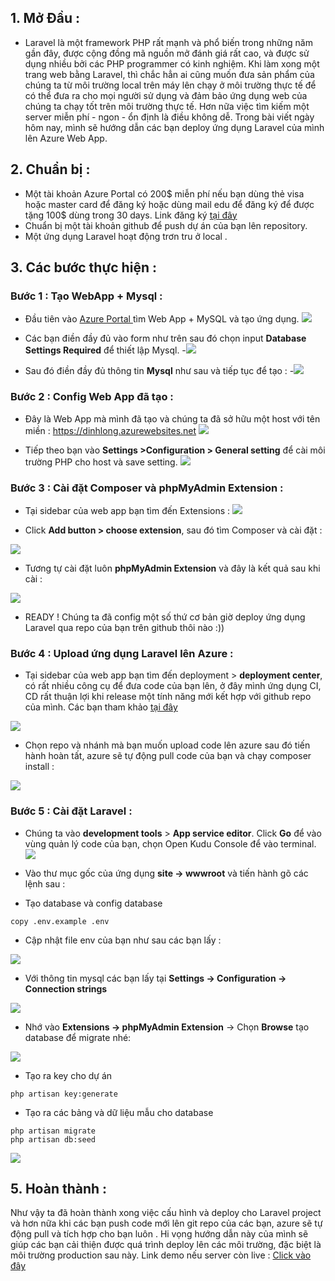 ## 1. Mở Đầu :

- Laravel là một framework PHP rất mạnh và phổ biến trong những năm gần đây, được cộng đồng mã nguồn mở đánh giá rất cao, và được sử dụng nhiều bởi các PHP programmer có kinh nghiệm. Khi làm xong một trang web bằng Laravel, thì chắc hẳn ai cũng muốn đưa sản phẩm của chúng ta từ môi trường local trên máy lên chạy ở môi trường thực tế để có thể đưa ra cho mọi người sử dụng và đảm bảo ứng dụng web của chúng ta chạy tốt trên môi trường thực tế. Hơn nữa việc tìm kiếm một server miễn phí - ngon - ổn định là điều không dễ. Trong bài viết ngày hôm nay, mình sẽ hướng dẫn các bạn deploy ứng dụng Laravel của mình lên Azure Web App.

## 2. Chuẩn bị :

- Một tài khoản Azure Portal có 200$ miễn phí nếu bạn dùng thẻ visa hoặc master card để đăng ký hoặc dùng mail edu để đăng ký để được tặng 100$ dùng trong 30 days.  Link đăng ký [tại đây](https://azure.microsoft.com/en-us/free/)
- Chuẩn bị một tài khoản github để push dự án của bạn lên repository.
- Một ứng dụng Laravel hoạt động trơn tru ở local .

## 3. Các bước thực hiện :

### Bước 1 : Tạo WebApp + Mysql :
- Đầu tiên vào [Azure Portal ](https://portal.azure.com/#create/hub) tìm Web App + MySQL và tạo ứng dụng. 
![](https://images.viblo.asia/8c73945f-3fc0-4fd3-bfd1-6af14d419e7f.png)

- Các bạn điền đầy đủ vào form như trên sau đó chọn input **Database Settings Required** để thiết lập Mysql.
-![](https://images.viblo.asia/1b9c2a3a-23fd-46a4-89d3-8fb65fd668b9.JPG)

- Sau đó điền đầy đủ thông tin **Mysql** như sau và tiếp tục để tạo :
-![](https://images.viblo.asia/8051e699-c3c2-404b-bf23-16e474f3aa6c.JPG)

### Bước 2 : Config Web App đã tạo :
- Đây là Web App mà mình đã tạo và chúng ta đã sở hữu một host với tên miền : https://dinhlong.azurewebsites.net 
![](https://images.viblo.asia/a1ae85e3-eee3-4cd8-9e2d-4f0f7766a013.JPG)

- Tiếp theo bạn vào **Settings >Configuration > General setting** để cài môi trường PHP cho host và save setting.
![](https://images.viblo.asia/43a15180-4218-4027-8abc-9f1dd690961a.JPG)

### Bước 3 : Cài đặt Composer và phpMyAdmin Extension :
- Tại sidebar của web app bạn tìm đến Extensions :
![](https://images.viblo.asia/d913e1a1-217f-4a47-bf4b-632b13639454.JPG)

- Click **Add button > choose extension**, sau đó tìm Composer và cài đặt : 

![](https://images.viblo.asia/8adc426e-dba8-4981-8993-caaf9178a9df.JPG)

- Tương tự cài đặt luôn **phpMyAdmin Extension** và đây là kết quả sau khi cài :

![](https://images.viblo.asia/4b6e5be5-2c84-42bc-a014-676bb5b96692.JPG)

- READY ! Chúng ta đã config một số thứ cơ bản giờ deploy ứng dụng Laravel qua repo của bạn trên github thôi nào :))

### Bước 4  : Upload ứng dụng Laravel lên Azure :
- Tại sidebar của web app bạn tìm đến deployment > **deployment center**, có rất nhiều công cụ để đưa code của bạn lên, ở đây mình ứng dụng CI, CD  rất thuận lợi khi release một tính năng mới kết hợp với github repo của mình.  Các bạn tham khảo [tại đây](https://viblo.asia/p/ci-cd-va-devops-07LKXYXDZV4)

![](https://images.viblo.asia/b2d0575a-3f64-48f3-b98e-6f2950a3d9ee.JPG)

- Chọn repo và nhánh mà bạn muốn upload code lên azure sau đó tiến hành hoàn tất, azure sẽ tự động pull code của bạn và chạy composer install :

![](https://images.viblo.asia/b9a11e4a-dc61-45aa-89b8-0c3e6d4f59b3.JPG)

### Bước 5  : Cài đặt Laravel :
- Chúng ta vào **development tools** > **App service editor**. Click  **Go** để vào vùng quản lý code của bạn, chọn Open Kudu Console để vào terminal.
![](https://images.viblo.asia/5a567445-3546-4de4-a151-2b2a48d26111.JPG)

- Vào thư mục gốc của ứng dụng **site -> wwwroot** và tiến hành gõ các lệnh sau :

* Tạo database và config database

`copy .env.example .env`

* Cập nhật file env của bạn như sau các bạn lấy :

![](https://images.viblo.asia/0fd9c00a-a9fb-484c-ae6c-559296068e1b.JPG)

* Với thông tin mysql các bạn lấy tại **Settings -> Configuration -> Connection strings**

![](https://images.viblo.asia/8763441d-9d0a-4c14-a667-f8f25ef92283.JPG)

* Nhớ vào **Extensions -> phpMyAdmin Extension** -> Chọn **Browse** tạo database để migrate nhé:

![](https://images.viblo.asia/5312e06c-df87-4387-ba30-56ae9cfd6ccd.JPG)

* Tạo ra key cho dự án

```
php artisan key:generate
```

* Tạo ra các bảng và dữ liệu mẫu cho database

```
php artisan migrate
php artisan db:seed
```

![](https://images.viblo.asia/6454c9f2-a8da-4309-81a8-6196b231e52a.JPG)

## 5. Hoàn thành :

Như vậy ta đã hoàn thành xong việc cấu hình và deploy cho Laravel project và hơn nữa khi các bạn push code mới lên git repo của các bạn, azure sẽ tự động pull và tích hợp cho bạn luôn . Hi vọng hướng dẫn này của mình sẽ giúp các bạn cải thiện được quá trình deploy lên các môi trường, đặc biệt là môi trường production sau này.
Link demo nếu server còn live : [Click vào đây](http://nhom5.azurewebsites.net/public/)